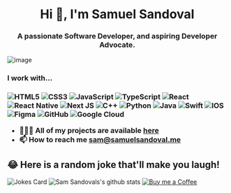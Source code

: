 <h1 align="center">Hi 👋, I'm Samuel Sandoval </h1>
<h3 align="center">A passionate Software Developer, and aspiring Developer Advocate.</h3>

![image](https://github.com/saadeghi/saadeghi/blob/master/dino.gif)

<p align="left">
  
<h3> I work with... <h3>

 <img alt="HTML5" src="https://img.shields.io/badge/html5%20-%23E34F26.svg?&style=for-the-badge&logo=html5&logoColor=white"/>
 <img alt="CSS3" src="https://img.shields.io/badge/css3%20-%231572B6.svg?&style=for-the-badge&logo=css3&logoColor=white"/>
 <img alt="JavaScript" src="https://img.shields.io/badge/javascript%20-%23323330.svg?&style=for-the-badge&logo=javascript&logoColor=%23F7DF1E"/>
 <img alt="TypeScript" src="https://img.shields.io/badge/typescript%20-%23007ACC.svg?&style=for-the-badge&logo=typescript&logoColor=white"/>
 <img alt="React" src="https://img.shields.io/badge/react%20-%2320232a.svg?&style=for-the-badge&logo=react&logoColor=%2361DAFB"/>
 <img alt="React Native" src="https://img.shields.io/badge/react_native%20-%2320232a.svg?&style=for-the-badge&logo=react&logoColor=%2361DAFB"/>
 <img alt="Next JS" src="https://img.shields.io/badge/next%20js%20-%23000000.svg?&style=for-the-badge&logo=next.js&logoColor=white"/>
 <img alt="C++" src="https://img.shields.io/badge/c++%20-%2300599C.svg?&style=for-the-badge&logo=c%2B%2B&ogoColor=white"/>
 <img alt="Python" src="https://img.shields.io/badge/python%20-%2314354C.svg?&style=for-the-badge&logo=python&logoColor=white"/>
 <img alt="Java" src="https://img.shields.io/badge/java-%23ED8B00.svg?&style=for-the-badge&logo=java&logoColor=white"/>
 <img alt="Swift" src="https://img.shields.io/badge/swift-%23FA7343.svg?&style=for-the-badge&logo=swift&logoColor=white"/>
 <img alt="IOS" src="https://img.shields.io/badge/iOS-000000?style=for-the-badge&logo=ios&logoColor=white">
 <img alt="Figma" src="https://img.shields.io/badge/figma%20-%23F24E1E.svg?&style=for-the-badge&logo=figma&logoColor=white"/>
 <img alt="GitHub" src="https://img.shields.io/badge/github%20-%23121011.svg?&style=for-the-badge&logo=github&logoColor=white"/>
 <img alt="Google Cloud" src="https://img.shields.io/badge/Google%20Cloud%20-%234285F4.svg?&style=for-the-badge&logo=google-cloud&logoColor=white"/> 
</p>

- 👨🏻‍💻 All of my projects are available  [here](https://github.com/samuelsandoval1?tab=repositories)
- 📫 How to reach me **sam@samuelsandoval.me**
## 😂 Here is a random joke that'll make you laugh!
![Jokes Card](https://readme-jokes.vercel.app/api)
![Sam Sandovals's github stats](https://github-readme-stats.vercel.app/api?username=samuelsandoval1&show_icons=true&theme=tokyonight)
[![Buy me a Coffee](https://img.shields.io/badge/buy%20me%20a-coffee-%23FF813F)](http://buymeacoff.ee/samuelsandoval)

